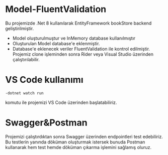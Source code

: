 # Model-FluentValidation

Bu projemizde .Net 8 kullanılarak EntityFramework bookStore backend geliştirilmiştir.
- Model oluşturulmuştur ve InMemory database kullanılmıştır
- Oluşturulan Model database'e eklenmiştir.
- Database'e eklenecek veriler FluentValidation ile kontrol edilmiştir.
Projemiz clone işleminden sonra Rider veya Visual Studio üzerinden çalıştırılabilir.

###
# VS Code kullanımı
    -dotnet watch run 
komutu ile projemizi VS Code üzerinden başlatabiliriz.
###
# Swagger&Postman
Projemizi çalıştırdıktan sonra Swagger üzerinden endpointleri test edebiliriz.
Bu testlerin yanında döküman oluşturmak istersek bunuda Postman kullanarak hem test hemde döküman çıkarma işlemini sağlamış oluruz.


